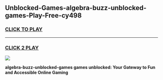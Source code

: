 
## Unblocked-Games-algebra-buzz-unblocked-games-Play-Free-cy498
<h3>
<a href="https://premium76.site?title=algebra-buzz-unblocked-games&ref=10A">CLICK TO PLAY</a></h3>
<hr>

<h3>
<a href="https://premium76.site?title=algebra-buzz-unblocked-games&ref=10A">CLICK 2 PLAY</a>
  
</h3>

<a href="https://premium76.site?title=algebra-buzz-unblocked-games&ref=10A"><img src="https://clearcache.store/games.png"></a>


**algebra-buzz-unblocked-games games unblocked: Your Gateway to Fun and Accessible Online Gaming**
